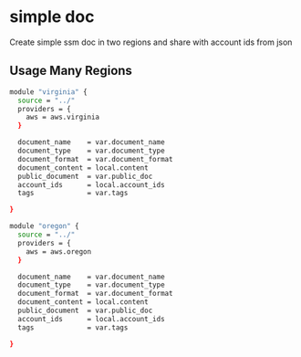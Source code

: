 # simple doc

Create simple ssm doc in two regions and share with account ids from json

## Usage Many Regions

```bash
module "virginia" {
  source = "../"
  providers = {
    aws = aws.virginia
  }

  document_name    = var.document_name
  document_type    = var.document_type
  document_format  = var.document_format
  document_content = local.content
  public_document  = var.public_doc
  account_ids      = local.account_ids
  tags             = var.tags

}

module "oregon" {
  source = "../"
  providers = {
    aws = aws.oregon
  }

  document_name    = var.document_name
  document_type    = var.document_type
  document_format  = var.document_format
  document_content = local.content
  public_document  = var.public_doc
  account_ids      = local.account_ids
  tags             = var.tags

}
```